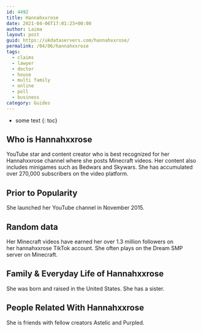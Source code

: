 ```yaml
---
id: 4492
title: Hannahxxrose
date: 2021-04-06T17:01:23+00:00
author: Laima
layout: post
guid: https://ukdataservers.com/hannahxxrose/
permalink: /04/06/hannahxxrose
tags:
  - claims
  - lawyer
  - doctor
  - house
  - multi family
  - online
  - poll
  - business
category: Guides
---
```


* some text
{: toc}


## Who is Hannahxxrose
                  
                  
                  
YouTube star and content creator who is best recognized for her Hannahxxrose channel where she posts Minecraft videos. Her content also includes minigames such as Bedwars and Skywars. She has accumulated over 270,000 subscribers on the video platform. 
                  
              
            
              
            
                
                
                
## Prior to Popularity
                  
                  
                  
She launched her YouTube channel in November 2015. 
                  
              
            
              
            
                
                
                
## Random data
                  
                  
                  
Her Minecraft videos have earned her over 1.3 million followers on her hannahxxrose TikTok account. She often plays on the Dream SMP server on Minecraft.
                  
              
            
              
            
                
                
                
## Family & Everyday Life of Hannahxxrose
                  
                  
                  
She was born and raised in the United States. She has a sister.
                  
              
            
              
            
                
                
                
## People Related With Hannahxxrose
                  
                  
                  
She is friends with fellow creators Astelic and Purpled.
                  
              
            
              
            
                
              
            
              
              
            
            
              
            
          
          
          